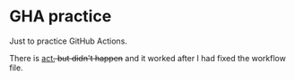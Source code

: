 # GHA practice

Just to practice GitHub Actions.

There is [act](https://github.com/nektos/act)~~, but didn't happen~~ and it worked after I had fixed the workflow file.
